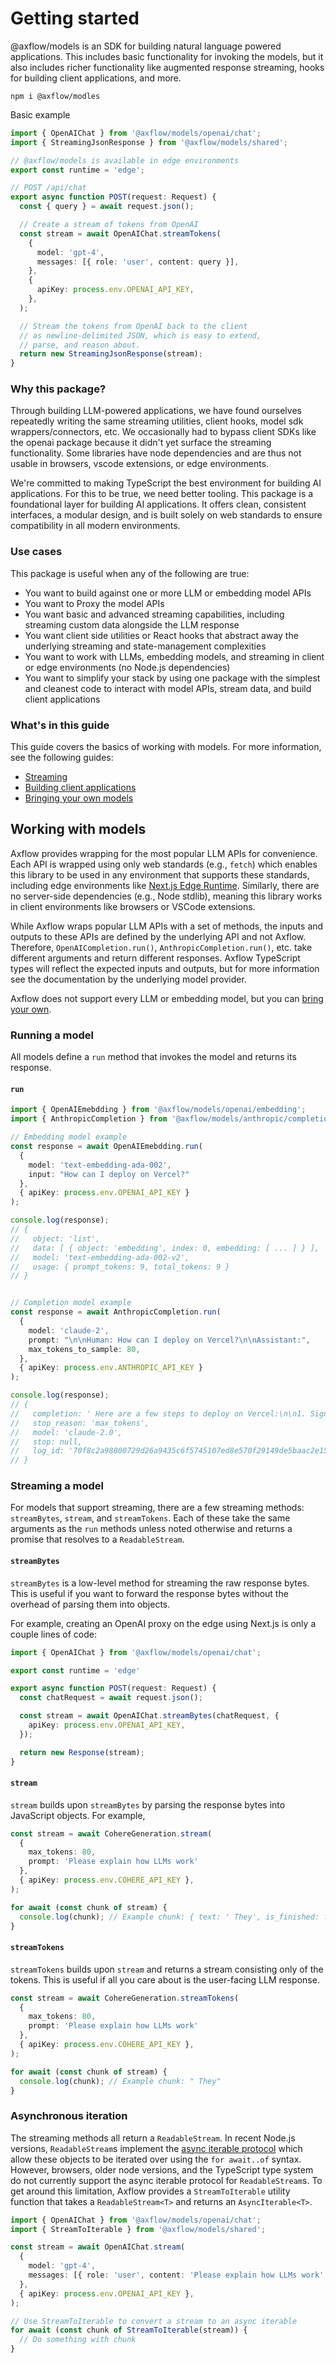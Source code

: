 # Getting started

@axflow/models is an SDK for building natural language powered applications. This includes basic functionality for invoking the models, but it also includes richer functionality like augmented response streaming, hooks for building client applications, and more.

```shell
npm i @axflow/modles
```

Basic example

```ts
import { OpenAIChat } from '@axflow/models/openai/chat';
import { StreamingJsonResponse } from '@axflow/models/shared';

// @axflow/models is available in edge environments
export const runtime = 'edge';

// POST /api/chat
export async function POST(request: Request) {
  const { query } = await request.json();

  // Create a stream of tokens from OpenAI
  const stream = await OpenAIChat.streamTokens(
    {
      model: 'gpt-4',
      messages: [{ role: 'user', content: query }],
    },
    {
      apiKey: process.env.OPENAI_API_KEY,
    },
  );

  // Stream the tokens from OpenAI back to the client
  // as newline-delimited JSON, which is easy to extend,
  // parse, and reason about.
  return new StreamingJsonResponse(stream);
}
```

### Why this package?

Through building LLM-powered applications, we have found ourselves repeatedly writing the same streaming utilities, client hooks, model sdk wrappers/connectors, etc.
We occasionally had to bypass client SDKs like the openai package because it didn't yet surface the streaming functionality. Some libraries have node dependencies and are thus not usable in browsers, vscode extensions, or edge environments.

We're committed to making TypeScript the best environment for building AI applications. For this to be true, we need better tooling.
This package is a foundational layer for building AI applications. It offers clean, consistent interfaces, a modular design, and is built solely on web standards to ensure compatibility in all modern environments.

### Use cases

This package is useful when any of the following are true:

* You want to build against one or more LLM or embedding model APIs
* You want to Proxy the model APIs
* You want basic and advanced streaming capabilities, including streaming custom data alongside the LLM response
* You want client side utilities or React hooks that abstract away the underlying streaming and state-management complexities
* You want to work with LLMs, embedding models, and streaming in client or edge environments (no Node.js dependencies)
* You want to simplify your stack by using one package with the simplest and cleanest code to interact with model APIs, stream data, and build client applications

### What's in this guide

This guide covers the basics of working with models. For more information, see the following guides:

* [Streaming](/guides/models/streaming.md)
* [Building client applications](/guides/models/building-client-applications.md)
* [Bringing your own models](/guides/models/bring-your-own-models.md)

## Working with models

Axflow provides wrapping for the most popular LLM APIs for convenience. Each API is wrapped using only web standards (e.g., `fetch`) which enables this library to be used in any environment that supports these standards, including edge environments like [Next.js Edge Runtime](https://nextjs.org/docs/pages/api-reference/edge). Similarly, there are no server-side dependencies (e.g., Node stdlib), meaning this library works in client environments like browsers or VSCode extensions.

While Axflow wraps popular LLM APIs with a set of methods, the inputs and outputs to these APIs are defined by the underlying API and not Axflow. Therefore, `OpenAICompletion.run()`, `AnthropicCompletion.run()`, etc. take different arguments and return different responses. Axflow TypeScript types will reflect the expected inputs and outputs, but for more information see the documentation by the underlying model provider.

Axflow does not support every LLM or embedding model, but you can [bring your own](/guides/models/bring-your-own-models.md).

### Running a model

All models define a `run` method that invokes the model and returns its response.

#### `run`

```ts
import { OpenAIEmebdding } from '@axflow/models/openai/embedding';
import { AnthropicCompletion } from '@axflow/models/anthropic/completion';

// Embedding model example
const response = await OpenAIEmebdding.run(
  {
    model: 'text-embedding-ada-002',
    input: "How can I deploy on Vercel?"
  },
  { apiKey: process.env.OPENAI_API_KEY }
);

console.log(response);
// {
//   object: 'list',
//   data: [ { object: 'embedding', index: 0, embedding: [ ... ] } ],
//   model: 'text-embedding-ada-002-v2',
//   usage: { prompt_tokens: 9, total_tokens: 9 }
// }


// Completion model example
const response = await AnthropicCompletion.run(
  {
    model: 'claude-2',
    prompt: "\n\nHuman: How can I deploy on Vercel?\n\nAssistant:",
    max_tokens_to_sample: 80,
  },
  { apiKey: process.env.ANTHROPIC_API_KEY }
);

console.log(response);
// {
//   completion: ' Here are a few steps to deploy on Vercel:\n\n1. Sign up ...',
//   stop_reason: 'max_tokens',
//   model: 'claude-2.0',
//   stop: null,
//   log_id: '70f8c2a98800729d26a9435c6f5745107ed8e570f29149de5baac2e155b5e7f0'
// }
```

### Streaming a model

For models that support streaming, there are a few streaming methods: `streamBytes`, `stream`, and `streamTokens`. Each of these take the same arguments as the `run` methods unless noted otherwise and returns a promise that resolves to a `ReadableStream`.

#### `streamBytes`

`streamBytes` is a low-level method for streaming the raw response bytes. This is useful if you want to forward the response bytes without the overhead of parsing them into objects.

For example, creating an OpenAI proxy on the edge using Next.js is only a couple lines of code:

```ts
import { OpenAIChat } from '@axflow/models/openai/chat';

export const runtime = 'edge'

export async function POST(request: Request) {
  const chatRequest = await request.json();

  const stream = await OpenAIChat.streamBytes(chatRequest, {
    apiKey: process.env.OPENAI_API_KEY,
  });

  return new Response(stream);
}
```

#### `stream`

`stream` builds upon `streamBytes` by parsing the response bytes into JavaScript objects. For example,

```ts
const stream = await CohereGeneration.stream(
  {
    max_tokens: 80,
    prompt: 'Please explain how LLMs work'
  },
  { apiKey: process.env.COHERE_API_KEY },
);

for await (const chunk of stream) {
  console.log(chunk); // Example chunk: { text: ' They', is_finished: false }
}
```

#### `streamTokens`

`streamTokens` builds upon `stream` and returns a stream consisting only of the tokens. This is useful if all you care about is the user-facing LLM response.

```ts
const stream = await CohereGeneration.streamTokens(
  {
    max_tokens: 80,
    prompt: 'Please explain how LLMs work'
  },
  { apiKey: process.env.COHERE_API_KEY },
);

for await (const chunk of stream) {
  console.log(chunk); // Example chunk: " They"
}
```

### Asynchronous iteration

The streaming methods all return a `ReadableStream`. In recent Node.js versions, `ReadableStream`s implement the [async iterable protocol](https://developer.mozilla.org/en-US/docs/Web/JavaScript/Reference/Iteration_protocols#the_async_iterator_and_async_iterable_protocols) which allow these objects to be iterated over using the `for await..of` syntax. However, browsers, older node versions, and the TypeScript type system do not currently support the async iterable protocol for `ReadableStream`s. To get around this limitation, Axflow provides a `StreamToIterable` utility function that takes a `ReadableStream<T>` and returns an `AsyncIterable<T>`.

```ts
import { OpenAIChat } from '@axflow/models/openai/chat';
import { StreamToIterable } from '@axflow/models/shared';

const stream = await OpenAIChat.stream(
  {
    model: 'gpt-4',
    messages: [{ role: 'user', content: 'Please explain how LLMs work' }]
  },
  { apiKey: process.env.OPENAI_API_KEY },
);

// Use StreamToIterable to convert a stream to an async iterable
for await (const chunk of StreamToIterable(stream)) {
  // Do something with chunk
}
```
